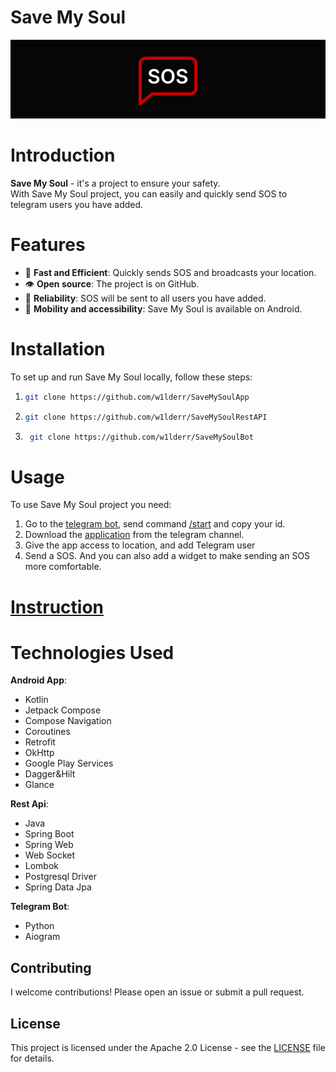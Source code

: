 # **Save My Soul**

<picture>
   <img alt="SaveMySoul Logo" src="https://github.com/w1lderr/SaveMySoulApp/blob/master/logoforeadme.png">
</picture>

# **Introduction**

**Save My Soul** - it's a project to ensure your safety.<br>
With Save My Soul project, you can easily and quickly send SOS to telegram users you have added.<br>

# **Features**
- 🚀 **Fast and Efficient**: Quickly sends SOS and broadcasts your location.
- 👁 **Open source**: The project is on GitHub.
- 💪 **Reliability**: SOS will be sent to all users you have added.
- 📱 **Mobility and accessibility**: Save My Soul is available on Android.

# **Installation**
To set up and run Save My Soul locally, follow these steps:
   1. ```bash
      git clone https://github.com/w1lderr/SaveMySoulApp
      ```
      
   2. ``` bash
      git clone https://github.com/w1lderr/SaveMySoulRestAPI
      ```
      
   3. ``` bash
       git clone https://github.com/w1lderr/SaveMySoulBot
      ```
   
# **Usage**
To use Save My Soul project you need:
  1. Go to the [telegram bot](@savemysoull_bot), send command [/start]() and copy your id.
  2. Download the [application](https://t.me/savemysoultelegramchannel) from the telegram channel.
  3. Give the app access to location, and add Telegram user
  4. Send a SOS. And you can also add a widget to make sending an SOS more comfortable.
  
# **[Instruction](https://save-my-soul-site-instruction.vercel.app/)**

# **Technologies Used**

**Android App**:
- Kotlin
- Jetpack Compose
- Compose Navigation
- Coroutines
- Retrofit
- OkHttp
- Google Play Services
- Dagger&Hilt
- Glance

**Rest Api**:
 - Java
 - Spring Boot
 - Spring Web
 - Web Socket
 - Lombok
 - Postgresql Driver
 - Spring Data Jpa

**Telegram Bot**:
 - Python
 - Aiogram

## Contributing
I welcome contributions! Please open an issue or submit a pull request.

## License
This project is licensed under the Apache 2.0 License - see the [LICENSE](LICENSE) file for details.
